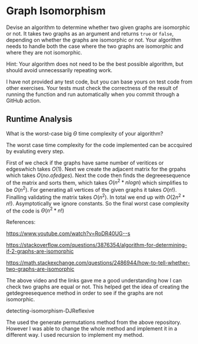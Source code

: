 # Graph Isomorphism

Devise an algorithm to determine whether two given graphs are isomorphic or not.
It takes two graphs as an argument and returns `true` or `false`, depending on
whether the graphs are isomorphic or not. Your algorithm needs to handle both
the case where the two graphs are isomorphic and where they are not isomorphic.

Hint: Your algorithm does not need to be the best possible algorithm, but should
avoid unnecessarily repeating work.

I have not provided any test code, but you can base yours on test code from
other exercises. Your tests must check the correctness of the result of running
the function and run automatically when you commit through a GitHub action.

## Runtime Analysis

What is the worst-case big $\Theta$ time complexity of your algorithm?

The worst case time complexity for the code implemented can be accquired by evaluting every step.

First of we check if the graphs have same number of veritices or edgeswhich takes $O(1)$. Next we create the adjacent matrix for the grpahs which takes $O(no. of edges)$. Next the code then finds the degreeesequence of the matrix and sorts them, which takes $O(n^2 * nlogn)$ which simplifies to be $O(n^2)$. For generating all vertices of the given graphs it takes $O(n!)$. Finalling validating the matrix takes $O(n^2)$. In total we end up with $O(2n^2 * n!)$. Asymptotically we ignore constants. So the final worst case complexity of the code is $\Theta(n^2 * n!)$


References:

https://www.youtube.com/watch?v=RoDR40UG--s

https://stackoverflow.com/questions/3876354/algorithm-for-determining-if-2-graphs-are-isomorphic

https://math.stackexchange.com/questions/2486944/how-to-tell-whether-two-graphs-are-isomorphic

The above video and the links gave me a good understanding how I can check two graphs are equal or not. This helped get the idea of creating the getdegreesequence method in order to see if the graphs are not isomorphic.

detecting-isomorphism-DJReflexive

The used the generate permutations method from the above repository. However I was able to change the whole method and implement it in a different way. I used recursion to implement my method.

